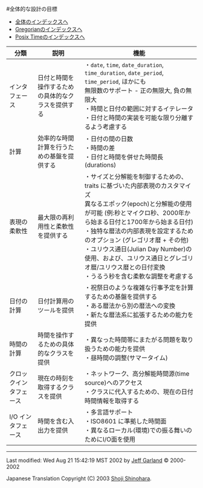 #全体的な設計の目標

- [全体のインデックスへ](../date_time.md)
- [Gregorianのインデックスへ](gregorian.md)
- [Posix Timeのインデックスへ](posix_time.md)

| 分類 | 説明 | 機能 |
|------|------|------|
| インタフェース | 日付と時間を操作するための具体的なクラスを提供する | ・`date`, `time`, `date_duration`, `time_duration`, `date_period`, `time_period`, ほかにも<br/> 無限数のサポート - 正の無限大, 負の無限大<br/> ・時間と日付の範囲に対するイテレータ<br/> ・日付と時間の実装を可能な限り分離するよう考慮する |
| 計算           | 効率的な時間計算を行うための基盤を提供する | ・日付の間の日数<br/> ・時間の差<br/> ・日付と時間を併せた時間長(durations) |
| 表現の柔軟性   | 最大限の再利用性と柔軟性を提供する | ・サイズと分解能を制御するための、traits に基づいた内部表現のカスタマイズ<br/> 異なるエポック(epoch)と分解能の使用が可能 (例:秒とマイクロ秒、2000年から始まる日付と1700年から始まる日付)<br/> ・独特な暦法の内部表現を設定するためのオプション (グレゴリオ暦 + その他)<br/> ・ユリウス通日(Julian Day Number)の使用、および、ユリウス通日とグレゴリオ暦/ユリウス暦との日付変換<br/> ・うるう秒を含む柔軟な調整を考慮する |
| 日付の計算     | 日付計算用のツールを提供 | ・祝祭日のような複雑な行事予定を計算するための基盤を提供する<br/> ・ある暦法から別の暦法への変換<br/> ・新たな暦法系に拡張するための能力を提供 |
| 時間の計算     | 時間を操作するための具体的なクラスを提供	| ・異なった時間帯にまたがる問題を取り扱うための能力を提供<br/> ・昼時間の調整(サマータイム) |
| クロックインタフェース | 現在の時刻を取得するクラスを提供 | ・ネットワーク、高分解能時間源(time source)へのアクセス<br/> ・クラスに代入するための、現在の日付時間情報を取得する |
| I/O インタフェース     | 時間を含む入出力を提供<br/> | ・多言語サポート<br/> ・ISO8601 に準拠した時間面<br/> ・異なるローカル(環境)での振る舞いのためにI/O面を使用 |

***

Last modified: Wed Aug 21 15:42:19 MST 2002 by [Jeff Garland](mailto:jeff@crystalclearsoftware.com) © 2000-2002

Japanese Translation Copyright (C) 2003 [Shoji Shinohara](mailto:sshino@cppll.jp).


